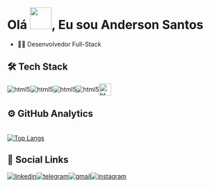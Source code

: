 <h1> Olá <img src='https://user-images.githubusercontent.com/99498850/154541314-0f974b20-6cb0-4b98-b7b7-16fa427da983.gif'height =50px>, Eu sou Anderson Santos</h1>

- 👨‍💻 Desenvolvedor Full-Stack

## 🛠️ Tech Stack

<img align="center" alt="html5" src="https://img.shields.io/badge/Flutter-02569B?style=for-the-badge&logo=flutter&logoColor=white" /><img align="center" alt="html5" src="https://img.shields.io/badge/Dart-0175C2?style=for-the-badge&logo=dart&logoColor=white" /><img align="center" alt="html5" src="https://img.shields.io/badge/Python-3776AB?style=for-the-badge&logo=python&logoColor=white" /><img align="center" alt="html5" src="https://img.shields.io/badge/MySQL-00000F?style=for-the-badge&logo=mysql&logoColor=white" /><img align="center" alt="html5" src="https://firebase.google.com/downloads/brand-guidelines/PNG/logo-built_black.png?hl=pt-br" height=28px/>

## ⚙️ GitHub Analytics

<br>[![Top Langs](https://github-readme-stats.vercel.app/api/top-langs/?username=andersonsantos6)](https://github.com/andersonsantos6/github-readme-stats)</br>

## 👨 Social Links

[![linkedin](https://img.shields.io/badge/LinkedIn-0077B5?style=for-the-badge&logo=linkedin&logoColor=white)](https://www.linkedin.com/in/anderson-santos-364785231/)[![telegram](https://img.shields.io/badge/Telegram-2CA5E0?style=for-the-badge&logo=telegram&logoColor=white)](https://t.me/andersonsantos6)[![gmail](https://img.shields.io/badge/Gmail-D14836?style=for-the-badge&logo=gmail&logoColor=white)](mailto:andersonsantos.programer@gmail.com?subject=Olá,%20tenho%20uma%20proposta%20para%20você!)[![instagram](https://img.shields.io/badge/Instagram-E4405F?style=for-the-badge&logo=instagram&logoColor=white)](https://www.instagram.com/anderson.santos.dev/)
